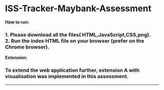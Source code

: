# ISS-Tracker-Maybank-Assessment

<strong>How to run:</strong>
<h3>
1. Please download all the files( HTML,JavaScript,CSS,png).<br>
2. Run the index HTML file on your browser (prefer on the Chrome browser).
</h3>
<strong>Extension:</strong>
<h3>To extend the web application further, extension A with visualisation was implemented in this assessment.</h3><hr>
<a href=""
